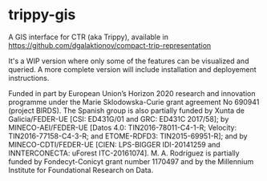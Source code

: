 # trippy-gis
A GIS interface for CTR (aka Trippy), available in https://github.com/dgalaktionov/compact-trip-representation

It's a WIP version where only some of the features can be visualized and queried. A more complete version will include installation and deployement instructions.

Funded in part by European Union’s Horizon 2020 research and innovation programme under the Marie Sklodowska-Curie grant agreement No 690941 (project BIRDS). The Spanish group is also partially funded by Xunta de Galicia/FEDER-UE [CSI: ED431G/01 and GRC: ED431C 2017/58]; by MINECO-AEI/FEDER-UE [Datos 4.0: TIN2016-78011-C4-1-R; Velocity: TIN2016-77158-C4-3-R; and ETOME-RDFD3: TIN2015-69951-R]; and by MINECO-CDTI/FEDER-UE [CIEN: LPS-BIGGER IDI-20141259 and INNTERCONECTA: uForest ITC-20161074]. M. A. Rodríguez is partially funded by Fondecyt-Conicyt grant number 1170497 and by the Millennium Institute for Foundational Research on Data.
